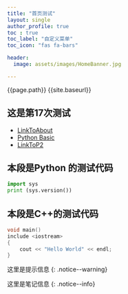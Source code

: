 ```yaml
---
title: "首页测试"
layout: single
author_profile: true
toc : true
toc_label: "自定义菜单"
toc_icon: "fas fa-bars"

header:
  image: assets/images/HomeBanner.jpg

---
```


{{page.path}}
{{site.baseurl}}

## 这是第17次测试

- [LinkToAbout](https://www.baidu.com)
- [Python Basic](content/python/BasicModule.md)
- [LinkToP2](content/Jekyll_.md)

## 本段是Python 的测试代码
```python
import sys
print (sys.version())
```

## 本段是C++的测试代码
```cpp
void main()
include <iostream>
{
	cout << "Hello World" << endl;
}
```

这里是提示信息
{: .notice--warning}

这里是笔记信息
{: .notice--info}
<!--stackedit_data:
eyJoaXN0b3J5IjpbMTcyNDYyMzE4MywxMjAxMjU4NDMwXX0=
-->
